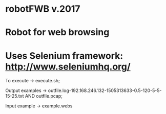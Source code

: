 # robotFWB v.2017
# Robot for web browsing
# Uses Selenium framework: http://www.seleniumhq.org/

To execute -> execute.sh;

Output examples -> outfile.log-192.168.246.132-1505313633-0.5-120-5-5-15-25.txt AND outfile.pcap;

Input example -> example.webs
